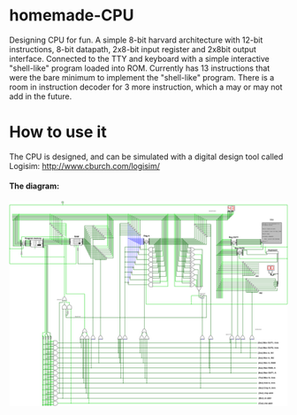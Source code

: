 # homemade-CPU
Designing CPU for fun. A simple 8-bit harvard architecture with 12-bit instructions, 8-bit datapath, 2x8-bit input register and 2x8bit output interface. Connected to the TTY and keyboard with a simple interactive "shell-like" program loaded into ROM. Currently has 13 instructions that were the bare minimum to implement the "shell-like" program. There is a room in instruction decoder for 3 more instruction, which a may or may not add in the future.

# How to use it
The CPU is designed, and can be simulated with a digital design tool called Logisim:
http://www.cburch.com/logisim/


#### The diagram:
![Schematic](/CPU_schematic.png "Schematic")
